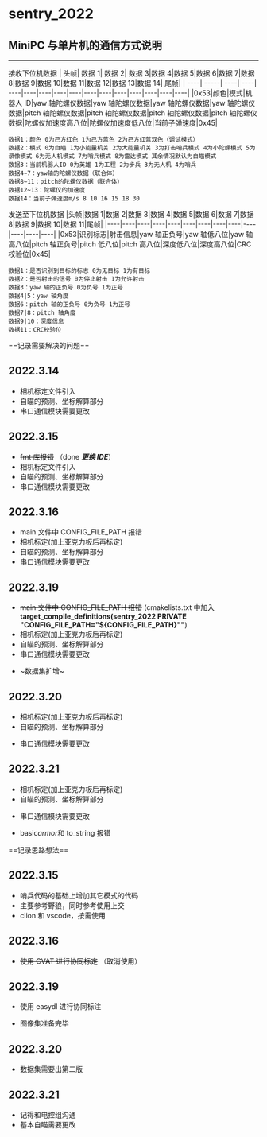 # sentry_2022

## MiniPC 与单片机的通信方式说明

---

接收下位机数据
| 头帧| 数据 1| 数据 2| 数据 3|数据 4|数据 5|数据 6|数据 7|数据 8|数据 9|数据 10|数据 11|数据 12|数据 13|数据 14| 尾帧|
| ----| -----| ----| ----| ----|----|----|----|----|----|----|----|----|----|----|----|
|0x53|颜色|模式|机器人 ID|yaw 轴陀螺仪数据|yaw 轴陀螺仪数据|yaw 轴陀螺仪数据|yaw 轴陀螺仪数据|pitch 轴陀螺仪数据|pitch 轴陀螺仪数据|pitch 轴陀螺仪数据|pitch 轴陀螺仪数据|陀螺仪加速度高八位|陀螺仪加速度低八位|当前子弹速度|0x45|

```text
数据1：颜色 0为己方红色 1为己方蓝色 2为己方红蓝双色（调试模式）
数据2：模式 0为自瞄 1为小能量机关 2为大能量机关 3为打击哨兵模式 4为小陀螺模式 5为录像模式 6为无人机模式 7为哨兵模式 8为雷达模式 其余情况默认为自瞄模式
数据3：当前机器人ID 0为英雄 1为工程 2为步兵 3为无人机 4为哨兵
数据4~7：yaw轴的陀螺仪数据（联合体）
数据8~11：pitch的陀螺仪数据（联合体）
数据12~13：陀螺仪的加速度
数据14：当前子弹速度m/s 8 10 16 15 18 30
```

发送至下位机数据
|头帧|数据 1|数据 2|数据 3|数据 4|数据 5|数据 6|数据 7|数据 8|数据 9|数据 10|数据 11|尾帧|
|----|----|----|----|----|----|----|----|----|----|----|----|----|
|0x53|识别标志|射击信息|yaw 轴正负号|yaw 轴低八位|yaw 轴高八位|pitch 轴正负号|pitch 低八位|pitch 高八位|深度低八位|深度高八位|CRC 校验位|0x45|

```text
数据1：是否识别到目标的标志 0为无目标 1为有目标
数据2：是否射击的信号 0为停止射击 1为允许射击
数据3：yaw 轴的正负号 0为负号 1为正号
数据4|5：yaw 轴角度
数据6：pitch 轴的正负号 0为负号 1为正号
数据7|8：pitch 轴角度
数据9|10：深度信息
数据11：CRC校验位
```

==记录需要解决的问题==

## 2022.3.14

-   相机标定文件引入
-   自瞄的预测、坐标解算部分
-   串口通信模块需要更改

## 2022.3.15

-   ~~fmt 库报错~~ （done **_更换 IDE_**）
-   相机标定文件引入
-   自瞄的预测、坐标解算部分
-   串口通信模块需要更改

## 2022.3.16

-   main 文件中 CONFIG_FILE_PATH 报错
-   相机标定(加上亚克力板后再标定)
-   自瞄的预测、坐标解算部分
-   串口通信模块需要更改

## 2022.3.19

-   ~~main 文件中 CONFIG_FILE_PATH 报错~~ (cmakelists.txt 中加入**target_compile_definitions(sentry_2022 PRIVATE "CONFIG_FILE_PATH=\"${CONFIG_FILE_PATH}\""**)
-   相机标定(加上亚克力板后再标定)
-   自瞄的预测、坐标解算部分
-   串口通信模块需要更改

*   ~数据集扩增~

## 2022.3.20

-   相机标定(加上亚克力板后再标定)
-   自瞄的预测、坐标解算部分

*   串口通信模块需要更改

## 2022.3.21

-   相机标定(加上亚克力板后再标定)
-   自瞄的预测、坐标解算部分

*   串口通信模块需要更改

-   basic*armor*和 to_string 报错

==记录思路想法==

## 2022.3.15

-   哨兵代码的基础上增加其它模式的代码
-   主要参考野狼，同时参考使用上交
-   clion 和 vscode，按需使用

## 2022.3.16

-   ~~使用 CVAT 进行协同标定~~ （取消使用）

## 2022.3.19

-   使用 easydl 进行协同标注

*   图像集准备完毕

## 2022.3.20

-   数据集需要出第二版

## 2022.3.21

-   记得和电控组沟通
-   基本自瞄需要更改
